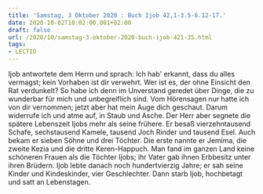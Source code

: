 ```yaml
---
title: 'Samstag, 3 Oktober 2020 : Buch Ijob 42,1-3.5-6.12-17.'
date: 2020-10-02T18:02:00.001+02:00
draft: false
url: /2020/10/samstag-3-oktober-2020-buch-ijob-421-35.html
tags: 
- LECTIO
---
```


Ijob antwortete dem Herrn und sprach: Ich hab' erkannt, dass du alles vermagst; kein Vorhaben ist dir verwehrt. Wer ist es, der ohne Einsicht den Rat verdunkelt? So habe ich denn im Unverstand geredet über Dinge, die zu wunderbar für mich und unbegreiflich sind. Vom Hörensagen nur hatte ich von dir vernommen; jetzt aber hat mein Auge dich geschaut. Darum widerrufe ich und atme auf, in Staub und Asche. Der Herr aber segnete die spätere Lebenszeit Ijobs mehr als seine frühere. Er besaß vierzehntausend Schafe, sechstausend Kamele, tausend Joch Rinder und tausend Esel. Auch bekam er sieben Söhne und drei Töchter. Die erste nannte er Jemima, die zweite Kezia und die dritte Keren-Happuch. Man fand im ganzen Land keine schöneren Frauen als die Töchter Ijobs; ihr Vater gab ihnen Erbbesitz unter ihren Brüdern. Ijob lebte danach noch hundertvierzig Jahre; er sah seine Kinder und Kindeskinder, vier Geschlechter. Dann starb Ijob, hochbetagt und satt an Lebenstagen.